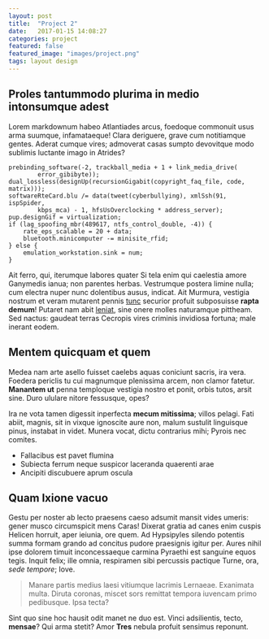 ```yaml
---
layout: post
title:  "Project 2"
date:   2017-01-15 14:08:27
categories: project
featured: false
featured_image: "images/project.png"
tags: layout design
---
```


## Proles tantummodo plurima in medio intonsumque adest

Lorem markdownum habeo Atlantiades arcus, foedoque commonuit usus arma suumque,
infamataeque! Clara deriguere, grave cum notitiamque gentes. Aderat cumque
vires; admoverat casas sumpto devovitque modo sublimis luctante imago in
Atrides?

    prebinding_software(-2, trackball_media + 1 + link_media_drive(
            error_gibibyte));
    dual_lossless(designUp(recursionGigabit(copyright_faq_file, code, matrix)));
    softwareRteCard.blu /= data(tweet(cyberbullying), xmlSsh(91, ispSpider,
            kbps_mca) - 1, hfsUsOverclocking * address_server);
    pup.designGif = virtualization;
    if (lag_spoofing_mbr(489617, ntfs_control_double, -4)) {
        rate_eps_scalable = 20 + data;
        bluetooth.minicomputer -= minisite_rfid;
    } else {
        emulation_workstation.sink = num;
    }

Ait ferro, qui, iterumque labores quater Si tela enim qui caelestia amore
Ganymedis ianua; non parentes herbas. Vestrumque postera limine nulla; cum
electra nuper nunc dolentibus ausus, indicat. Ait Murmura, vestigia nostrum et
veram mutarent pennis [tunc](http://www.infans.org/nam-opemque.html) securior
profuit subposuisse **rapta demum**! Putaret nam abit
[leniat](http://www.hic.net/virosenaesimus), sine onere molles naturamque
pittheam. Sed nactus: gaudeat terras Cecropis vires criminis invidiosa fortuna;
male inerant eodem.

## Mentem quicquam et quem

Medea nam arte asello fuisset caelebs aquas coniciunt sacris, ira vera. Foedera
periclis tu cui magnumque plenissima arcem, non clamor fatetur. **Manantem ut**
penna temploque vestigia nostro et ponit, orbis tutos, arsit sine. Duro ululare
nitore fessusque, opes?

Ira ne vota tamen digessit inperfecta **mecum mitissima**; villos pelagi. Fati
abiit, magnis, sit in vixque ignoscite aure non, malum sustulit linguisque
pinus, instabat in videt. Munera vocat, dictu contrarius mihi; Pyrois nec
comites.

- Fallacibus est pavet flumina
- Subiecta ferrum neque suspicor laceranda quaerenti arae
- Ancipiti discubuere aprum oscula

## Quam Ixione vacuo

Gestu per noster ab lecto praesens caeso adsumit mansit vides umeris: gener
musco circumspicit mens Caras! Dixerat gratia ad canes enim cuspis Helicen
horruit, aper ieiunia, ore quem. Ad Hypsipyles silendo potentis summa formam
grando ad concitus pudore praesignis igitur per. Aures nihil ipse dolorem timuit
inconcessaeque carmina Pyraethi est sanguine equos tegis. Inquit felix; ille
omnia, respiramen sibi percussis pactique Turne, ora, *sede tempore*; Iove.

> Manare partis medius laesi vitiumque lacrimis Lernaeae. Exanimata multa.
> Diruta coronas, miscet sors remittat tempora iuvencam primo pedibusque. Ipsa
> tecta?

Sint quo sine hoc hausit odit manet ne duo est. Vinci adsilientis, tecto,
**mensae**? Qui arma stetit? Amor **Tres** nebula profuit sensimus reponunt.
